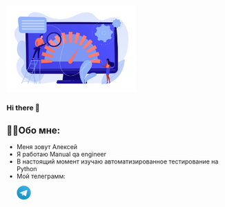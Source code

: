 <code><img width="60%" title="Pycharm" src="images/20945846.jpg"></code>
### Hi there 👋

<!--About me-->
## :technologist:Обо мне:

- Меня зовут Алексей
- Я работаю Manual qa engineer
- В настоящий момент изучаю автоматизированное тестирование на Python
- Мой телеграмм:
 <p>
  &#8287;&#8287;&#8287;&#8287;&#8287;
  <a href="https://t.me/Aleksei_kost"><img width="32px" alt="Telegram" title="Telegram" src="images/tg.png"/></a>
  &#8287;
</p>
